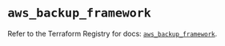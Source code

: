 # `aws_backup_framework`

Refer to the Terraform Registry for docs: [`aws_backup_framework`](https://registry.terraform.io/providers/hashicorp/aws/5.73.0/docs/resources/backup_framework).
